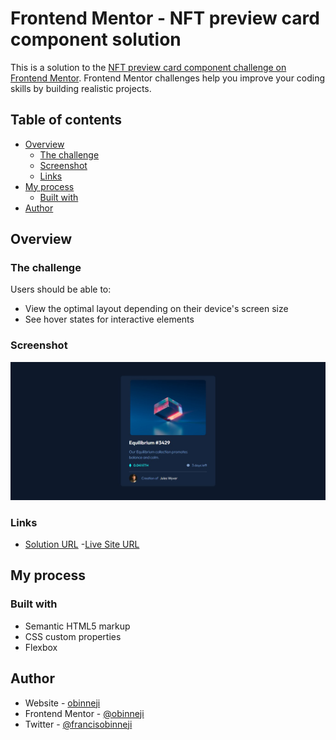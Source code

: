 # Frontend Mentor - NFT preview card component solution

This is a solution to the [NFT preview card component challenge on Frontend Mentor](https://www.frontendmentor.io/challenges/nft-preview-card-component-SbdUL_w0U). Frontend Mentor challenges help you improve your coding skills by building realistic projects. 

## Table of contents

- [Overview](#overview)
  - [The challenge](#the-challenge)
  - [Screenshot](#screenshot)
  - [Links](#links)
- [My process](#my-process)
  - [Built with](#built-with)
- [Author](#author)


## Overview

### The challenge

Users should be able to:

- View the optimal layout depending on their device's screen size
- See hover states for interactive elements

### Screenshot

![](./screenshotNFT.png)



### Links

- [Solution URL](https://github.com/obinneji/NFT-Preview-card-component)
-[Live Site URL](https://obinneji.github.io/NFT-Preview-card-component/)

## My process

### Built with

- Semantic HTML5 markup
- CSS custom properties
- Flexbox

## Author

- Website - [obinneji](https://www.github.com/obinneji)
- Frontend Mentor - [@obinneji](https://www.frontendmentor.io/profile/obinnnrji)
- Twitter - [@francisobinneji](https://www.twitter.com/francisobinneji)
